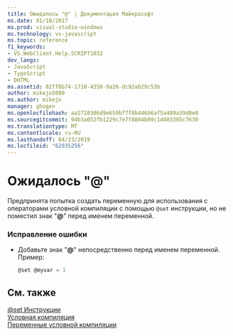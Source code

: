 ```yaml
---
title: Ожидалось "@" | Документация Майкрософт
ms.date: 01/18/2017
ms.prod: visual-studio-windows
ms.technology: vs-javascript
ms.topic: reference
f1_keywords:
- VS.WebClient.Help.SCRIPT1032
dev_langs:
- JavaScript
- TypeScript
- DHTML
ms.assetid: 82ff8b74-1710-4358-9a26-dc92ab29c53b
author: mikejo5000
ms.author: mikejo
manager: ghogen
ms.openlocfilehash: aa2728306d9e650bf7f8b446b6af5a409a39d0e0
ms.sourcegitcommit: 94b3a052fb1229c7e7f8804b09c1d403385c7630
ms.translationtype: MT
ms.contentlocale: ru-RU
ms.lasthandoff: 04/23/2019
ms.locfileid: "62935256"
---
```

# <a name="expected-"></a>Ожидалось "\@"
Предпринята попытка создать переменную для использования с операторами условной компиляции с помощью `@set` инструкции, но не поместил знак "**@**" перед именем переменной.  
  
### <a name="to-correct-this-error"></a>Исправление ошибки  
  
- Добавьте знак "**@**" непосредственно перед именем переменной. Пример:  
  
    ```JavaScript  
    @set @myvar = 1  
    ```  
  
## <a name="see-also"></a>См. также  
 [@set Инструкции](../../javascript/reference/at-set-statement-javascript.md)   
 [Условная компиляция](../../javascript/advanced/conditional-compilation-javascript.md)   
 [Переменные условной компиляции](../../javascript/advanced/conditional-compilation-variables-javascript.md)

